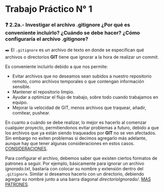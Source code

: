 # Trabajo Práctico N° 1
### :question: 2.2a.- Investigar el archivo .gitignore ¿Por qué es conveniente incluirlo? ¿Cuándo se debe hacer? ¿Cómo configuraría el archivo .gitignore?   

:black_nib: El `.gitignore` es un archivo de texto en donde se especifican qué archivos o directorios **GIT** tiene que ignorar a la hora de realizar un _commit_.

Es conveniente incluirlo debido a que nos permite:
- Evitar archivos que no deseamos sean subidos a nuestro repositorio remoto, como archivos temporales o que contengan información sensible.
- Mantener el repositorio limpio.
- Ayudar a optimizar el flujo de trabajo, sobre todo cuando trabajamos en equipo.
- Mejorar la velocidad de GIT, menos archivos que traquear, añadir, comitear, pushear.

En cuanto a cuándo se debe realizar, lo mejor es hacerlo al comenzar cualquier proyecto, permitiendonos evitar problemas a futuro, debido a que los archivos que ya están siendo traqueados por **GIT** no se ven afectados. Sin embargo no exiten problemas si decimos agregarlo más adelante, aunque hay que tener algunas consideraciones en estos casos. [CONSIDERACIONES](https://git-scm.com/docs/gitignore#_notes).

Para configurar el archivo, debemos saber que existen ciertos formatos de patrones a seguir. Por ejemplo, básicamente para ignorar un archivo _ignorado.txt_, bastaría con colocar su nombre y extensión dentro del `.gitignore`. Similar si deseamos hacerlo con un directorio, debiendo agregar su nombre junto a una barra diagonal _directorioIgnorado/_. [MAS PATRONES](https://git-scm.com/docs/gitignore#_pattern_format).